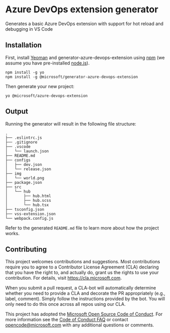 # Azure DevOps extension generator

Generates a basic Azure DevOps extension with support for hot reload and debugging in VS Code

## Installation

First, install [Yeoman](http://yeoman.io) and generator-azure-devops-extension using [npm](https://www.npmjs.com/) (we assume you have pre-installed [node.js](https://nodejs.org/)).

```shell
npm install -g yo
npm install -g @microsoft/generator-azure-devops-extension
```

Then generate your new project:

```shell
yo @microsoft/azure-devops-extension
```

## Output

Running the generator will result in the following file structure:

```text
.
├── .eslintrc.js
├── .gitignore
├── .vscode
│   └── launch.json
├── README.md
├── configs
│   ├── dev.json
│   └── release.json
├── img
│   └── world.png
├── package.json
├── src
│   └── hub
│       ├── hub.html
│       ├── hub.scss
│       └── hub.tsx
├── tsconfig.json
├── vss-extension.json
└── webpack.config.js
```

Refer to the generated `README.md` file to learn more about how the project works.

## Contributing

This project welcomes contributions and suggestions. Most contributions require you to agree to a Contributor License Agreement (CLA) declaring that you have the right to, and actually do, grant us the rights to use your contribution. For details, visit https://cla.microsoft.com.

When you submit a pull request, a CLA-bot will automatically determine whether you need to provide a CLA and decorate the PR appropriately (e.g., label, comment). Simply follow the instructions provided by the bot. You will only need to do this once across all repos using our CLA.

This project has adopted the [Microsoft Open Source Code of Conduct](https://opensource.microsoft.com/codeofconduct/). For more information see the [Code of Conduct FAQ](https://opensource.microsoft.com/codeofconduct/faq/) or contact [opencode@microsoft.com](mailto:opencode@microsoft.com) with any additional questions or comments.
